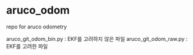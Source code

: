 # aruco_odom
repo for aruco odometry

aruco_git_odom_bin.py : EKF를 고려하지 않은 파일
aruco_git_odom_raw.py : EKF를 고려한 파일
